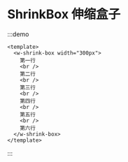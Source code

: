# ShrinkBox 伸缩盒子

:::demo
```vue
<template>
  <w-shrink-box width="300px">
    第一行
    <br />
    第二行
    <br />
    第三行
    <br />
    第四行
    <br />
    第五行
    <br />
    第六行
  </w-shrink-box>
</template>
```
:::